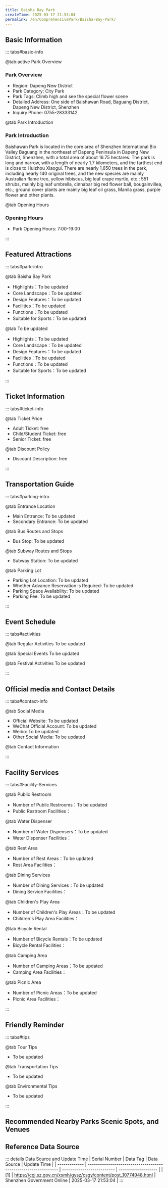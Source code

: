 ```yaml
---
title: Baisha Bay Park
createTime: 2025-03-17 21:53:04
permalink: /en/ComprehensivePark/Baisha-Bay-Park/
---
```



<script setup>
import ImageSwiper from '/.vuepress/theme/components/ImageSwiper.vue'
// 轮播图数据
const swiperItems = [
    {
                link: 'https://cgj.sz.gov.cn/img/4/4005/4005839/10774948.jpg',
                title: 'Baisha Bay Park',
                description: '',
                author: 'Shenzhen Government Online',
                date: '2025/03/17'
                },
  {
                link: 'https://cgj.sz.gov.cn/img/4/4005/4005839/10774948.jpg',
                title: 'Baisha Bay Park',
                description: '',
                author: 'Shenzhen Government Online',
                date: '2025/03/17'
                }
]
// 配置项
const swiperConfig = {
  height: 500,
  showInfo: true
}
</script>
<!-- 轮播图组件 -->
<ImageSwiper :items="swiperItems" :config="swiperConfig" />



## Basic Information

::: tabs#basic-info

@tab:active Park Overview
### Park Overview
- Region: Dapeng New District
- Park Category: City Park
- Park Tags: Climb high and see the special flower scene
- Detailed Address: One side of Baishawan Road, Baguang District, Dapeng New District, Shenzhen
- Inquiry Phone: 0755-28333142

@tab Park Introduction
### Park Introduction
 Baishawan Park is located in the core area of Shenzhen International Bio Valley Baguang in the northeast of Dapeng Peninsula in Dapeng New District, Shenzhen, with a total area of about 16.75 hectares. The park is long and narrow, with a length of nearly 1.7 kilometers, and the farthest end is close to Huizhou Xiaogui. There are nearly 1,650 trees in the park, including nearly 140 original trees, and the new species are mainly Australian flame tree, yellow hibiscus, big leaf crape myrtle, etc.; 551 shrubs, mainly big leaf umbrella, cinnabar big red flower ball, bougainvillea, etc.; ground cover plants are mainly big leaf oil grass, Manila grass, purple flower and other plants.

@tab Opening Hours
### Opening Hours
- Park Opening Hours: 7:00-19:00

:::

## Featured Attractions

::: tabs#park-intro

@tab Baisha Bay Park
<ImageCard
image="https://cgj.sz.gov.cn/images/index20230710_1.png"
    title="Baisha Bay Park"
    description="1. Beautiful mountain and sea scenery Baisha Bay Park has protected plants such as water hyacinth, silver-leafed trees and ancient banyan trees that are growing luxuriantly and have great conservation value, as well as tidal flat protection areas for protected animals such as egrets and white-headed bulbuls. The park has a coastal greenway that runs east-west. The Baguang area is surrounded by mountains and is close to the mountains and water. It is the best place in Shenzhen to preserve the complete ecosystem of 'coastline-wetland-mountain and wilderness'. Baisha Bay Park is surrounded by mountains on the north, south and west sides, and the east side is an excellent viewing point for mountain and sea scenery. It has a landscape of mountains and sea, and a coastline of more than 1.2 kilometers that stretches and twists, showing tourists a natural mountain and sea landscape. Here we can see the scenery, see things, watch birds, appreciate plants, and watch the beach, and feel a completely different attitude and lifestyle from the city, and experience the beauty of harmonious coexistence between man and nature. 2. Helicopter landing pad The park has a helicopter landing pad, which is located in the northeast of Baguang Baisha Bay Park, overlooking Baguang Bay, and covers an area of 2,400 square meters. The helipad has been incorporated into the Baguang air medical rescue system, and is responsible for major rescue missions such as maritime rescue, emergencies, and remote rescue. It also has uses in firefighting, disaster relief, and business. It plays an important role in promoting the development of general aviation in Baguang and the new district and building integrated three-dimensional transportation by sea, land, and air."
    date=""
    author="Shenzhen Government Online"
/>


- Highlights：To be updated
- Core Landscape：To be updated
- Design Features：To be updated
- Facilities：To be updated
- Functions：To be updated
- Suitable for Sports：To be updated

@tab To be updated
<ImageCard
image="https://cgj.sz.gov.cn/images/index20230710_1.png"
    title="Baisha Bay Park"
    description="1. Beautiful mountain and sea scenery Baisha Bay Park has protected plants such as water hyacinth, silver-leafed trees and ancient banyan trees that are growing luxuriantly and have great conservation value, as well as tidal flat protection areas for protected animals such as egrets and white-headed bulbuls. The park has a coastal greenway that runs east-west. The Baguang area is surrounded by mountains and is close to the mountains and water. It is the best place in Shenzhen to preserve the complete ecosystem of 'coastline-wetland-mountain and wilderness'. Baisha Bay Park is surrounded by mountains on the north, south and west sides, and the east side is an excellent viewing point for mountain and sea scenery. It has a landscape of mountains and sea, and a coastline of more than 1.2 kilometers that stretches and twists, showing tourists a natural mountain and sea landscape. Here we can see the scenery, see things, watch birds, appreciate plants, and watch the beach, and feel a completely different attitude and lifestyle from the city, and experience the beauty of harmonious coexistence between man and nature. 2. Helicopter landing pad The park has a helicopter landing pad, which is located in the northeast of Baguang Baisha Bay Park, overlooking Baguang Bay, and covers an area of 2,400 square meters. The helipad has been incorporated into the Baguang air medical rescue system, and is responsible for major rescue missions such as maritime rescue, emergencies, and remote rescue. It also has uses in firefighting, disaster relief, and business. It plays an important role in promoting the development of general aviation in Baguang and the new district and building integrated three-dimensional transportation by sea, land, and air."
    date=""
    author="Shenzhen Government Online"
/>


- Highlights：To be updated
- Core Landscape：To be updated
- Design Features：To be updated
- Facilities：To be updated
- Functions：To be updated
- Suitable for Sports：To be updated

:::

## Ticket Information

::: tabs#ticket-info

@tab Ticket Price
- Adult Ticket: free
- Child/Student Ticket: free
- Senior Ticket: free

@tab Discount Policy
- Discount Description: free

:::

## Transportation Guide

::: tabs#parking-intro

@tab Entrance Location
- Main Entrance: To be updated
- Secondary Entrance: To be updated

@tab Bus Routes and Stops
- Bus Stop: To be updated

@tab Subway Routes and Stops
- Subway Station: To be updated

@tab Parking Lot
- Parking Lot Location: To be updated
- Whether Advance Reservation is Required: To be updated
- Parking Space Availability: To be updated
- Parking Fee: To be updated

:::

## Event Schedule

::: tabs#activities

@tab Regular Activities
To be updated

@tab Special Events
To be updated

@tab Festival Activities
To be updated

:::

## Official media and Contact Details

::: tabs#contact-info

@tab Social Media
- Official Website: To be updated
- WeChat Official Account: To be updated
- Weibo: To be updated
- Other Social Media: To be updated

@tab Contact Information

:::

## Facility Services

::: tabs#Facility-Services

@tab Public Restroom
- Number of Public Restrooms：To be updated
- Public Restroom Facilities：

@tab Water Dispenser
- Number of Water Dispensers：To be updated
- Water Dispenser Facilities：

@tab Rest Area
- Number of Rest Areas：To be updated
- Rest Area Facilities：

@tab Dining Services
- Number of Dining Services：To be updated
- Dining Service Facilities：

@tab Children's Play Area
- Number of Children's Play Areas：To be updated
- Children's Play Area Facilities：

@tab Bicycle Rental
- Number of Bicycle Rentals：To be updated
- Bicycle Rental Facilities：

@tab Camping Area
- Number of Camping Areas：To be updated
- Camping Area Facilities：

@tab Picnic Area
- Number of Picnic Areas：To be updated
- Picnic Area Facilities：

:::

## Friendly Reminder

::: tabs#tips

@tab Tour Tips
- To be updated

@tab Transportation Tips
- To be updated

@tab Environmental Tips
- To be updated

:::

## Recommended Nearby Parks Scenic Spots, and Venues

<CardGrid>
  <ImageCard
        image="https://cgj.sz.gov.cn/img/4/4005/4005840/10774949.png"
        title="Niuhuangshan Park"
        description="Tangxiayong Niuhuangshan Community Park is located 150 meters southeast of the intersection of Guangtian Road and Zhihe Road in Bao'an District, Shenzhen. It is"
        href="/en/ComprehensivePark/Niuhuangshan-Park/"
        author="Shenzhen Government Online"
        date="2025/01/02"
      />
      <ImageCard
        image="https://cgj.sz.gov.cn/img/4/4005/4005840/10774949.png"
        title="Niuhuangshan Park"
        description="Tangxiayong Niuhuangshan Community Park is located 150 meters southeast of the intersection of Guangtian Road and Zhihe Road in Bao'an District, Shenzhen. It is"
        href="/en/ComprehensivePark/Niuhuangshan-Park/"
        author="Shenzhen Government Online"
        date="2025/01/02"
      />
    </CardGrid>


## Reference Data Source

::: details Data Source and Update Time
| Serial Number | Data Tag                                                        | Data Source                | Update Time         |
| ------------- | --------------------------------------------------------------- | -------------------------- | ------------------- |
| [1]           | https://cgj.sz.gov.cn/xsmh/gysz/csgy/content/post_10774948.html | Shenzhen Government Online | 2025-03-17 21:53:04 |
:::

